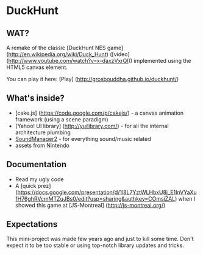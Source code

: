 DuckHunt
=============

WAT?
----
A remake of the classic [DuckHunt NES game] (http://en.wikipedia.org/wiki/Duck_Hunt) ([video] (http://www.youtube.com/watch?v=x-daxzVxrQI)) implemented using the HTML5 canvas element.

You can play it here: [Play] (http://grosbouddha.github.io/duckhunt/)

What's inside?
--------------

* [cake.js] (https://code.google.com/p/cakejs/) - a canvas animation framework (using a scene paradigm)
* [Yahoo! UI library] (http://yuilibrary.com/) - for all the internal architecture plumbing 
* [SoundManager2](http://www.schillmania.com/projects/soundmanager2/) - for everything sound/music related
* assets from Nintendo

Documentation
-------------
* Read my ugly code
* A [quick prez] (https://docs.google.com/presentation/d/1l8L7YztWLHbxU8j_E1InVYaXufH76ghRVcmMTZuJBs0/edit?usp=sharing&authkey=COmsiZAL) when I showed this game at [JS-Montreal] (http://js-montreal.org/)

Expectations
------------

This mini-project was made few years ago and just to kill some time.
Don't expect it to be too stable or using top-notch library updates and tricks.

